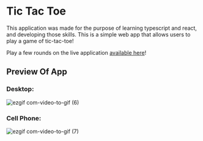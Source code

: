 # Tic Tac Toe 

This application was made for the purpose of learning typescript and react, and developing those skills. This is a simple web app that allows users to play a game of tic-tac-toe! 

Play a few rounds on the live application [available here](https://laura-tic-tac-toe.vercel.app/)! 

## Preview Of App 
### Desktop: 
![ezgif com-video-to-gif (6)](https://user-images.githubusercontent.com/121131581/250189193-f43ed884-9994-4740-97e1-d7a4262e9539.gif)

### Cell Phone: 
![ezgif com-video-to-gif (7)](https://user-images.githubusercontent.com/121131581/250191701-a38e1735-39d6-4f3d-843e-2ed4d5228fd6.gif)
